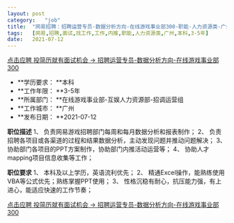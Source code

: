 ```yaml
---
layout:	post
category:	"job"
title:	"网易招聘：招聘运营专员-数据分析方向-在线游戏事业部300-职能-人力资源类-广州本科3-5年"
tags:	[网易,招聘,面试,找工作,工作,内推,职能,人力资源类,广州,本科,3-5年]
date:	2021-07-12
---
```


[点击应聘 投简历就有面试机会 -> 招聘运营专员-数据分析方向-在线游戏事业部300](http://mobile.bole.netease.com/bole/boleDetail?id=33339&employeeId=346f03c3cda5f04c&key=all)



- **学历要求： **本科
- **工作年限： **3-5年
- **所属部门： **在线游戏事业部-互娱人力资源部-招调运营组
- **工作城市： **广州
- **发布日期： **2021-07-12



**职位描述**
1、 负责网易游戏招聘部门每周和每月数据分析和报表制作；
2、 负责招聘各项目或各渠道的过程和结果数据分析，主动发现问题并推动问题解决；
3、 协助部门各项目的PPT方案制作，协助部门内推活动运营等；
4、 协助人才mapping项目信息收集等工作；



**职位要求**
1、 本科及以上学历，英语流利优先；
2、 精通Excel操作，能熟练使用VBA等公式优先；熟练掌握PPT使用；
3、 性格沉稳有耐心，抗压能力强，有上进心，能适应快速的工作节奏；



[点击应聘 投简历就有面试机会 -> 招聘运营专员-数据分析方向-在线游戏事业部300](http://mobile.bole.netease.com/bole/boleDetail?id=33339&employeeId=346f03c3cda5f04c&key=all)